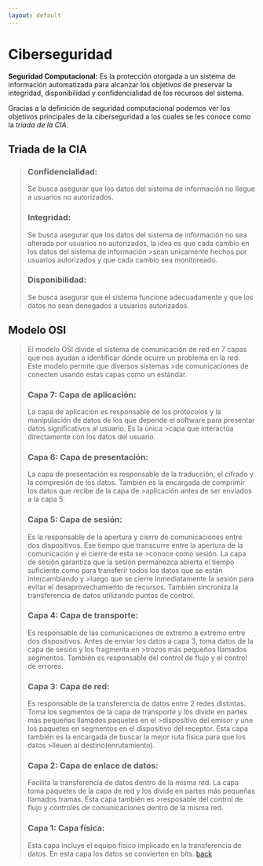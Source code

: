 ```yaml
---
layout: default
---
```


# Ciberseguridad


**Seguridad Computacional:** Es la protección otorgada a un sistema de información automatizada para alcanzar los objetivos de preservar la integridad, disponibilidad y confidencialidad de los recursos del sistema.

Gracias a la definición de seguridad computacional podemos ver los objetivos principales de la ciberseguridad a los cuales se les conoce como la _triada de la CIA_.

## Triada de la CIA
>
>### Confidencialidad:
>Se busca asegurar que los datos del sistema de información no llegue a usuarios no autorizados.
>
>### Integridad:
>Se busca asegurar que los datos del sistema de información no sea alterada por usuarios no autorizados, la idea es que cada cambio en los datos del sistema de información >sean unicamente hechos por usuarios autorizados y que cada cambio sea monitoreado.
>
>### Disponibilidad:
>Se busca asegurar que el sistema funcione adecuadamente y que los datos no sean denegados a usuarios autorizados.


## Modelo OSI
>El modelo OSI divide el sistema de comunicación de red en 7 capas que nos ayudan a identificar dónde ocurre un problema en la red. Este modelo permite que diversos sistemas >de comunicaciones de conecten usando estas capas como un estándar.
>
>### Capa 7: Capa de aplicación:
>La capa de aplicación es responsable de los protocolos y la manipulación de datos de los que depende el software para presentar datos significativos al usuario. Es la única >capa que interactúa directamente con los datos del usuario.
>
>### Capa 6: Capa de presentación:
>La capa de presentación es responsable de la traducción, el cifrado y la compresión de los datos. También es la encargada de comprimir los datos que recibe de la capa de >aplicación antes de ser enviados a la capa 5.
> 
>### Capa 5: Capa de sesión:
>Es la responsable de la apertura y cierre de comunicaciones entre dos dispositivos. Ese tiempo que transcurre entre la apertura de la comunicación y el cierre de esta se >conoce como sesión. La capa de sesión garantiza que la sesión permanezca abierta el tiempo suficiente como para transferir todos los datos que se están intercambiando y >luego que se cierre inmediatamente la sesión para evitar el desaprovechamiento de recursos. También sincroniza la transferencia de datos utilizando puntos de control.
> 
>### Capa 4: Capa de transporte:
>Es responsable de las comunicaciones de extremo a extremo entre dos dispositivos. Antes de enviar los datos a capa 3, toma datos de la capa de sesión y los fragmenta en >trozos más pequeños llamados segmentos. También es responsable del control de flujo y el control de errores. 
>
>### Capa 3: Capa de red:
>Es responsable de la transferencia de datos entre 2 redes distintas. Toma los segmentos de la capa de transporte y los divide en partes más pequeñas llamados paquetes en el >dispositivo del emisor y une los paquetes en segmentos en el dispositivo del receptor. Esta capa también es la encargada de buscar la mejor ruta física para que los datos >lleuen al destino(enrutamiento).
>
>### Capa 2: Capa de enlace de datos:
>Facilita la transferencia de datos dentro de la misma red. La capa toma paquetes de la capa de red y los divide en partes más pequeñas llamados tramas. Esta capa también es >resposable del control de flujo y controles de comunicaciones dentro de la misma red.
>
>### Capa 1: Capa física:
>Esta capa incluye el equipo físico implicado en la transferencia de datos. En esta capa los datos se convierten en bits.
[back](./) 
